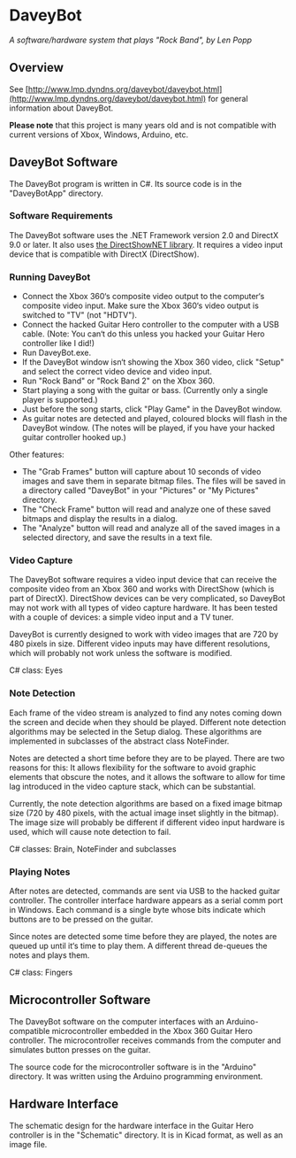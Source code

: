 # DaveyBot

_A software/hardware system that plays "Rock Band", by Len Popp_

## Overview

See [http://www.lmp.dyndns.org/daveybot/daveybot.html](http://www.lmp.dyndns.org/daveybot/daveybot.html) for general information about DaveyBot.

**Please note** that this project is many years old and is not compatible with current versions of Xbox, Windows, Arduino, etc.

## DaveyBot Software

The DaveyBot program is written in C#. Its source code is in the "DaveyBotApp" directory.

### Software Requirements

The DaveyBot software uses the .NET Framework version 2.0 and DirectX 9.0 or later. It also uses [the DirectShowNET library](http://directshownet.sourceforge.net/). It requires a video input device that is compatible with DirectX (DirectShow).

### Running DaveyBot

*   Connect the Xbox 360‘s composite video output to the computer‘s composite video input. Make sure the Xbox 360‘s video output is switched to "TV" (not "HDTV").
*   Connect the hacked Guitar Hero controller to the computer with a USB cable. (Note: You can‘t do this unless you hacked your Guitar Hero controller like I did!)
*   Run DaveyBot.exe.
*   If the DaveyBot window isn‘t showing the Xbox 360 video, click "Setup" and select the correct video device and video input.
*   Run "Rock Band" or "Rock Band 2" on the Xbox 360.
*   Start playing a song with the guitar or bass. (Currently only a single player is supported.)
*   Just before the song starts, click "Play Game" in the DaveyBot window.
*   As guitar notes are detected and played, coloured blocks will flash in the DaveyBot window. (The notes will be played, if you have your hacked guitar controller hooked up.)

Other features:

*   The "Grab Frames" button will capture about 10 seconds of video images and save them in separate bitmap files. The files will be saved in a directory called "DaveyBot" in your "Pictures" or "My Pictures" directory.
*   The "Check Frame" button will read and analyze one of these saved bitmaps and display the results in a dialog.
*   The "Analyze" button will read and analyze all of the saved images in a selected directory, and save the results in a text file.

### Video Capture

The DaveyBot software requires a video input device that can receive the composite video from an Xbox 360 and works with DirectShow (which is part of DirectX). DirectShow devices can be very complicated, so DaveyBot may not work with all types of video capture hardware. It has been tested with a couple of devices: a simple video input and a TV tuner.

DaveyBot is currently designed to work with video images that are 720 by 480 pixels in size. Different video inputs may have different resolutions, which will probably not work unless the software is modified.

C# class: Eyes

### Note Detection

Each frame of the video stream is analyzed to find any notes coming down the screen and decide when they should be played. Different note detection algorithms may be selected in the Setup dialog. These algorithms are implemented in subclasses of the abstract class NoteFinder.

Notes are detected a short time before they are to be played. There are two reasons for this: It allows flexibility for the software to avoid graphic elements that obscure the notes, and it allows the software to allow for time lag introduced in the video capture stack, which can be substantial.

Currently, the note detection algorithms are based on a fixed image bitmap size (720 by 480 pixels, with the actual image inset slightly in the bitmap). The image size will probably be different if different video input hardware is used, which will cause note detection to fail.

C# classes: Brain, NoteFinder and subclasses

### Playing Notes

After notes are detected, commands are sent via USB to the hacked guitar controller. The controller interface hardware appears as a serial comm port in Windows. Each command is a single byte whose bits indicate which buttons are to be pressed on the guitar.

Since notes are detected some time before they are played, the notes are queued up until it‘s time to play them. A different thread de-queues the notes and plays them.

C# class: Fingers

## Microcontroller Software

The DaveyBot software on the computer interfaces with an Arduino-compatible microcontroller embedded in the Xbox 360 Guitar Hero controller. The microcontroller receives commands from the computer and simulates button presses on the guitar.

The source code for the microcontroller software is in the "Arduino" directory. It was written using the Arduino programming environment.

## Hardware Interface

The schematic design for the hardware interface in the Guitar Hero controller is in the "Schematic" directory. It is in Kicad format, as well as an image file.